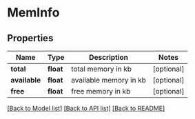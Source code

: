 # MemInfo

## Properties
Name | Type | Description | Notes
------------ | ------------- | ------------- | -------------
**total** | **float** | total memory in kb | [optional] 
**available** | **float** | available memory in kb | [optional] 
**free** | **float** | free memory in kb | [optional] 

[[Back to Model list]](../README.md#documentation-for-models) [[Back to API list]](../README.md#documentation-for-api-endpoints) [[Back to README]](../README.md)


